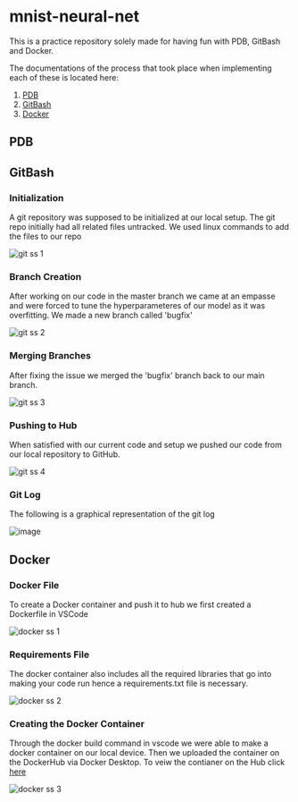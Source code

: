 # mnist-neural-net
This is a practice repository solely made for having fun with PDB, GitBash and Docker. 

The documentations of the process that took place when implementing each of these is located here:
1. [PDB](#pdb)
2. [GitBash](#gitbash)
3. [Docker](#docker)


## PDB





## GitBash

### Initialization 
A git repository was supposed to be initialized at our local setup. The git repo initially had all related files untracked. We used linux commands to add the files to our repo

![git ss 1](https://github.com/vijdaancoding/mnist-neural-net/assets/131896316/2b004977-ef26-4fc0-9d38-73ce1a75e896)

### Branch Creation
After working on our code in the master branch we came at an empasse and were forced to tune the hyperparameteres of our model as it was overfitting. We made a new branch called 'bugfix' 

![git ss 2](https://github.com/vijdaancoding/mnist-neural-net/assets/131896316/0dd134ee-4457-4852-86fc-f538051f6267)

### Merging Branches
After fixing the issue we merged the 'bugfix' branch back to our main branch. 

![git ss 3](https://github.com/vijdaancoding/mnist-neural-net/assets/131896316/d40c2ff6-ee93-4041-8190-906f4b69b982)

### Pushing to Hub
When satisfied with our current code and setup we pushed our code from our local repository to GitHub. 

![git ss 4](https://github.com/vijdaancoding/mnist-neural-net/assets/131896316/77c0000f-09ab-44f7-942f-bc032e40cb0d)

### Git Log
The following is a graphical representation of the git log

![image](https://github.com/vijdaancoding/mnist-neural-net/assets/131896316/ed414edd-418b-48e3-b44f-c6b5484cad69)


## Docker

### Docker File
To create a Docker container and push it to hub we first created a Dockerfile in VSCode 

![docker ss 1](https://github.com/vijdaancoding/mnist-neural-net/assets/131896316/5f4c6cc4-41ba-450f-b87c-13b958d5fb22)

### Requirements File
The docker container also includes all the required libraries that go into making your code run hence a requirements.txt file is necessary. 

![docker ss 2](https://github.com/vijdaancoding/mnist-neural-net/assets/131896316/c16ce79c-8256-4df2-ad1a-49e887b7c02d)

### Creating the Docker Container
Through the docker build command in vscode we were able to make a docker container on our local device. Then we uploaded the container on the DockerHub via Docker Desktop. To veiw the contianer on the Hub click [here](https://hub.docker.com/repository/docker/vijdaancoding/mnist-streamlit/general)

![docker ss 3](https://github.com/vijdaancoding/mnist-neural-net/assets/131896316/9b2f9ac9-3c2c-4eb5-9877-0ff3e1920ea7)



